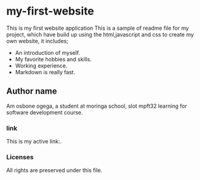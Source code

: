 # my-first-website
This is my first website application
This is a sample of readme file for my project, which have build up using the html,javascript and css to create my own website, it includes;

* An introduction of myself.
* My favorite hobbies and skills.
* Working experience.
* Markdown is really fast.
## Author name
Am osbone ogega, a student at moringa school, slot mpft32 learning for software development course.

### link
This is my active link:.
### Licenses
All rights are preserved under this file.
